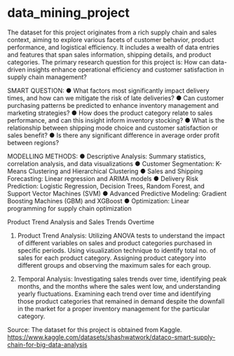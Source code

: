 # data_mining_project

The dataset for this project originates from a rich supply chain and sales context, aiming to explore various facets of customer behavior, product performance, and logistical efficiency. It includes a wealth of data entries and features that span sales information, shipping details, and product categories. The primary research question for this project is: How can data-driven insights enhance operational efficiency and customer satisfaction in supply chain management?

SMART QUESTION:
●	What factors most significantly impact delivery times, and how can we mitigate the risk of late deliveries?
●	Can customer purchasing patterns be predicted to enhance inventory management and marketing strategies?
●	How does the product category relate to sales performance, and can this insight inform inventory stocking?
●	What is the relationship between shipping mode choice and customer satisfaction or sales benefit?
●	Is there any significant difference in average order profit between regions?

MODELLING METHODS:
●	Descriptive Analysis: Summary statistics, correlation analysis, and data visualizations
●	Customer Segmentation: K-Means Clustering and Hierarchical Clustering
●	Sales and Shipping Forecasting: Linear regression and ARIMA models
●	Delivery Risk Prediction: Logistic Regression, Decision Trees, Random Forest, and Support Vector Machines (SVM)
●	Advanced Predictive Modeling: Gradient Boosting Machines (GBM) and XGBoost
●	Optimization: Linear programming for supply chain optimization

Product Trend Analysis and Sales Trends Overtime
1. Product Trend Analysis: Utilizing ANOVA tests to understand the impact of different variables on sales and product categories purchased in specific periods.
Using visualization technique to identify total no. of sales for each product category.
Assigning product category into different groups and observing the maximum sales for each group.

2. Temporal Analysis: Investigating sales trends over time, identifying peak months, and the months where the sales went low, and understanding yearly fluctuations. 
Examining each trend over time and identifying those product categories that remained in demand despite the downfall in the market for a proper inventory management for the particular category.

Source:
The dataset for this project is obtained from Kaggle.
https://www.kaggle.com/datasets/shashwatwork/dataco-smart-supply-chain-for-big-data-analysis
